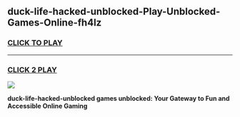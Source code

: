 
## duck-life-hacked-unblocked-Play-Unblocked-Games-Online-fh4lz
<h3>
<a href="https://premium76.site?title=duck-life-hacked-unblocked&ref=25A">CLICK TO PLAY</a></h3>
<hr>

<h3>
<a href="https://premium76.site?title=duck-life-hacked-unblocked&ref=25A">CLICK 2 PLAY</a>
  
</h3>

<a href="https://premium76.site?title=duck-life-hacked-unblocked&ref=25A"><img src="https://clearcache.store/games.png"></a>


**duck-life-hacked-unblocked games unblocked: Your Gateway to Fun and Accessible Online Gaming**

